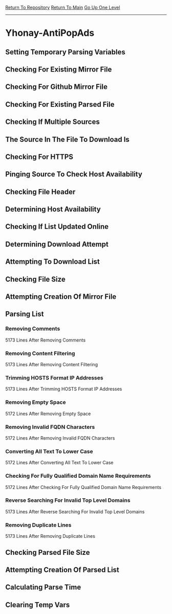 [Return To Repository](https://github.com/deathbybandaid/piholeparser/)
[Return To Main](https://github.com/deathbybandaid/piholeparser/blob/master/RecentRunLogs/Mainlog.md)
[Go Up One Level](https://github.com/deathbybandaid/piholeparser/blob/master/RecentRunLogs/TopLevelScripts/30-Processing-Blacklists.md)
____________________________________
# Yhonay-AntiPopAds
## Setting Temporary Parsing Variables
## Checking For Existing Mirror File
## Checking For Github Mirror File
## Checking For Existing Parsed File
## Checking If Multiple Sources
## The Source In The File To Download Is
## Checking For HTTPS
## Pinging Source To Check Host Availability
## Checking File Header
## Determining Host Availability
## Checking If List Updated Online
## Determining Download Attempt
## Attempting To Download List
## Checking File Size
## Attempting Creation Of Mirror File
## Parsing List
### Removing Comments
5173 Lines After Removing Comments
### Removing Content Filtering
5173 Lines After Removing Content Filtering
### Trimming HOSTS Format IP Addresses
5173 Lines After Trimming HOSTS Format IP Addresses
### Removing Empty Space
5172 Lines After Removing Empty Space
### Removing Invalid FQDN Characters
5172 Lines After Removing Invalid FQDN Characters
### Converting All Text To Lower Case
5172 Lines After Converting All Text To Lower Case
### Checking For Fully Qualified Domain Name Requirements
5172 Lines After Checking For Fully Qualified Domain Name Requirements
### Reverse Searching For Invalid Top Level Domains
5173 Lines After Reverse Searching For Invalid Top Level Domains
### Removing Duplicate Lines
5173 Lines After Removing Duplicate Lines
## Checking Parsed File Size
## Attempting Creation Of Parsed List
## Calculating Parse Time
## Clearing Temp Vars
